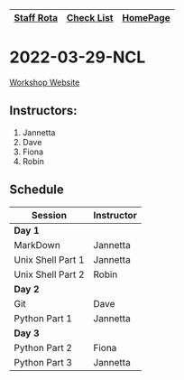|[Staff Rota](rota.md)|[Check List](checklist.md)|[HomePage](http://carpentries.ncldata.dev)|
|-|-|-|

# 2022-03-29-NCL

[Workshop Website](https://github.com/NclRSE-Training/2021-03-29-NCL)

## Instructors:

1. Jannetta
1. Dave
1. Fiona
1. Robin

## Schedule
|Session|Instructor|
|-|-|
|**Day 1**|
|MarkDown|Jannetta|
|Unix Shell Part 1|Jannetta|
|Unix Shell Part 2|Robin|
|**Day 2**|
|Git|Dave|
|Python Part 1|Jannetta|
|**Day 3**|
|Python Part 2|Fiona|
|Python Part 3|Jannetta|
